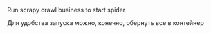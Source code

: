 Run scrapy crawl business to start spider

Для удобства запуска можно, конечно, обернуть все в контейнер
